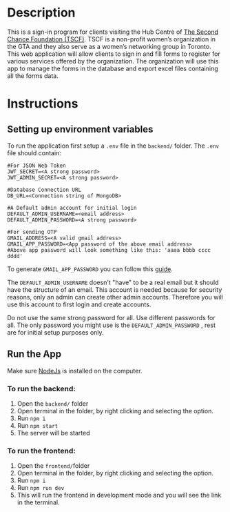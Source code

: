 # Description
This is a sign-in program for clients visiting the Hub Centre of [The Second Chance Foundation (TSCF)](https://thesecondchancefoundation.ca/). TSCF is a non-profit women’s organization in the GTA and they also serve as a women’s networking group in Toronto. This web application will allow clients to sign in and fill forms to register for various services offered by the organization. The organization will use this app to manage the forms in the database and export excel files containing all the forms data.  
# Instructions
## Setting up environment variables
To run the application first setup a `.env` file in the `backend/` folder.
The `.env` file should contain:
```
#For JSON Web Token
JWT_SECRET=<A strong password>
JWT_ADMIN_SECRET=<A strong password>

#Database Connection URL
DB_URL=<Connection string of MongoDB>

#A Default admin account for initial login
DEFAULT_ADMIN_USERNAME=<email address>
DEFAULT_ADMIN_PASSWORD=<A strong password>

#For sending OTP
GMAIL_ADDRESS=<A valid gmail address>
GMAIL_APP_PASSWORD=<App password of the above email address>
#Above app password will look something like this: 'aaaa bbbb cccc dddd'
```

To generate `GMAIL_APP_PASSWORD` you can follow this [guide](https://knowledge.workspace.google.com/kb/how-to-create-app-passwords-000009237).

The `DEFAULT_ADMIN_USERNAME` doesn't "have" to be a real email but it should have the structure of an email. This account is needed because for security reasons, only an admin can create other admin accounts. Therefore you will use this account to first login and create accounts.

Do not use the same strong password for all. Use different passwords for all. The only password you might use is the `DEFAULT_ADMIN_PASSWORD` , rest are for initial setup purposes only. 
## Run the App

Make sure [NodeJs](https://nodejs.org/en/download/prebuilt-installer) is installed on the computer.
### To run the backend:
1. Open the `backend/` folder
2. Open terminal in the folder, by right clicking and selecting the option. 
3. Run `npm i`
4. Run `npm start`
5. The server will be started
### To run the frontend:
1. Open the `frontend/`folder
2. Open terminal in the folder, by right clicking and selecting the option. 
3. Run `npm i`
4. Run `npm run dev` 
5. This will run the frontend in development mode and you will see the link in the terminal. 
